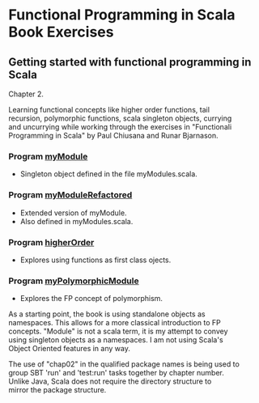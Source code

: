 # Functional Programming in Scala Book Exercises

## Getting started with functional programming in Scala

Chapter 2.

Learning functional concepts like higher order functions, tail<br>
recursion, polymorphic functions, scala singleton objects, currying<br>
and uncurrying while working through the exercises in "Functionali<br>
Programming in Scala" by Paul Chiusana and Runar Bjarnason.

### Program [myModule](https://github.com/grscheller/scheller-linux-archive/blob/master/fpinscala/src/main/scala/fpinscala/gettingstarted/myModules.scala#L12-L40)
* Singleton object defined in the file myModules.scala.

### Program [myModuleRefactored](https://github.com/grscheller/scheller-linux-archive/blob/master/fpinscala/src/main/scala/fpinscala/gettingstarted/myModules.scala#L45-L74)
* Extended version of myModule.
* Also defined in myModules.scala.

### Program [higherOrder](https://github.com/grscheller/scheller-linux-archive/blob/master/fpinscala/src/main/scala/fpinscala/gettingstarted/higherOrder.scala#L7-L44)
* Explores using functions as first class ojects.

### Program [myPolymorphicModule](https://github.com/grscheller/scheller-linux-archive/blob/master/fpinscala/src/main/scala/fpinscala/gettingstarted/myPolymorphicModule.scala#L6-L90)
* Explores the FP concept of polymorphism.

As a starting point, the book is using standalone objects as<br>
namespaces.  This allows for a more classical introduction to FP<br>
concepts.  "Module" is not a scala term, it is my attempt to convey<br>
using singleton objects as a namespaces.  I am not using Scala's<br>
Object Oriented features in any way.

The use of "chap02" in the qualified package names is being used to<br>
group SBT 'run' and 'test:run' tasks together by chapter number.<br>
Unlike Java, Scala does not require the directory structure to<br>
mirror the package structure.
